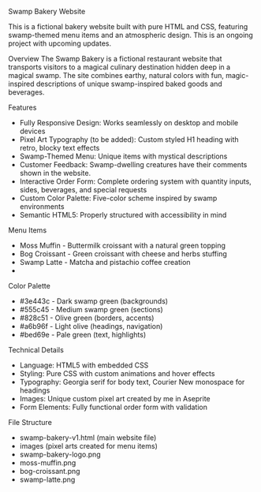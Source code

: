 Swamp Bakery Website

This is a fictional bakery website built with pure HTML and CSS, featuring swamp-themed menu items and an atmospheric design. This is an ongoing project with upcoming updates.

Overview
The Swamp Bakery is a fictional restaurant website that transports visitors to a magical culinary destination hidden deep in a magical swamp. The site combines earthy, natural colors with fun, magic-inspired descriptions of unique swamp-inspired baked goods and beverages.

Features
- Fully Responsive Design: Works seamlessly on desktop and mobile devices
- Pixel Art Typography (to be added): Custom styled H1 heading with retro, blocky text effects
- Swamp-Themed Menu: Unique items with mystical descriptions
- Customer Feedback: Swamp-dwelling creatures have their comments shown in the website.
- Interactive Order Form: Complete ordering system with quantity inputs, sides, beverages, and special requests
- Custom Color Palette: Five-color scheme inspired by swamp environments
- Semantic HTML5: Properly structured with accessibility in mind

Menu Items
- Moss Muffin - Buttermilk croissant with a natural green topping
- Bog Croissant - Green croissant with cheese and herbs stuffing
- Swamp Latte - Matcha and pistachio coffee creation
- 

Color Palette
- #3e443c - Dark swamp green (backgrounds)
- #555c45 - Medium swamp green (sections)
- #828c51 - Olive green (borders, accents)
- #a6b96f - Light olive (headings, navigation)
- #bed69e - Pale green (text, highlights)

Technical Details
- Language: HTML5 with embedded CSS
- Styling: Pure CSS with custom animations and hover effects
- Typography: Georgia serif for body text, Courier New monospace for headings
- Images: Unique custom pixel art created by me in Aseprite
- Form Elements: Fully functional order form with validation

File Structure
- swamp-bakery-v1.html (main website file)
- images (pixel arts created for menu items)
- swamp-bakery-logo.png
- moss-muffin.png
- bog-croissant.png
- swamp-latte.png
